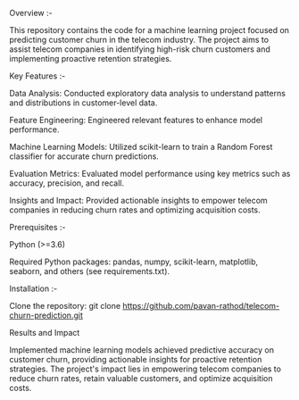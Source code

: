 Overview :- 

This repository contains the code for a machine learning project focused on predicting customer churn in the telecom industry.
The project aims to assist telecom companies in identifying high-risk churn customers and implementing proactive retention strategies.

Key Features :- 

Data Analysis: Conducted exploratory data analysis to understand patterns and distributions in customer-level data.

Feature Engineering: Engineered relevant features to enhance model performance.

Machine Learning Models: Utilized scikit-learn to train a Random Forest classifier for accurate churn predictions.

Evaluation Metrics: Evaluated model performance using key metrics such as accuracy, precision, and recall.

Insights and Impact: Provided actionable insights to empower telecom companies in reducing churn rates and optimizing acquisition costs.

Prerequisites :-

Python (>=3.6)

Required Python packages: pandas, numpy, scikit-learn, matplotlib, seaborn, and others (see requirements.txt).

Installation :- 

Clone the repository: git clone https://github.com/pavan-rathod/telecom-churn-prediction.git

Results and Impact

Implemented machine learning models achieved predictive accuracy on customer churn, providing actionable insights for proactive retention strategies. 
The project's impact lies in empowering telecom companies to reduce churn rates, retain valuable customers, and optimize acquisition costs.



